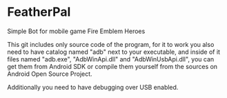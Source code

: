 # FeatherPal
Simple Bot for mobile game Fire Emblem Heroes

This git includes only source code of the program, for it to work you also need to have catalog named "adb" next to your executable, and inside of it files named "adb.exe", "AdbWinApi.dll" and "AdbWinUsbApi.dll", you can get them from Android SDK or compile them yourself from the sources on Android Open Source Project.

Additionally you need to have debugging over USB enabled.
